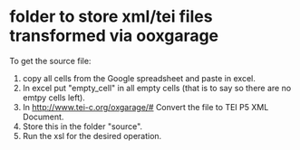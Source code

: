 # folder to store xml/tei files transformed via ooxgarage

To get the source file:
1. copy all cells from the Google spreadsheet and paste in excel.
2. In excel put "empty_cell" in all empty cells (that is to say so there are no emtpy cells left).
3. In http://www.tei-c.org/oxgarage/# Convert the file to TEI P5 XML Document.
4. Store this in the folder "source".
5. Run the xsl for the desired operation.
